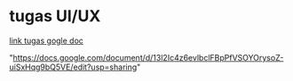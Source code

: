 # tugas UI/UX

[link tugas gogle doc](https://docs.google.com/document/d/13l2Ic4z6evlbclFBpPfVSOYOrysoZ-uiSxHqg9bQ5VE/edit?usp=sharing)

"https://docs.google.com/document/d/13l2Ic4z6evlbclFBpPfVSOYOrysoZ-uiSxHqg9bQ5VE/edit?usp=sharing"
